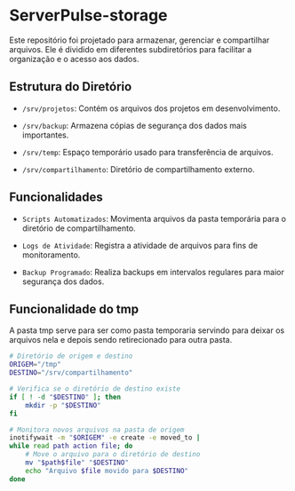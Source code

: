 # ServerPulse-storage
 
Este repositório foi projetado para armazenar, gerenciar e compartilhar arquivos. Ele é dividido em diferentes subdiretórios para facilitar a organização e o acesso aos dados.

## Estrutura do Diretório
- `/srv/projetos`: Contém os arquivos dos projetos em desenvolvimento.

- `/srv/backup`: Armazena cópias de segurança dos dados mais importantes.

- `/srv/temp`: Espaço temporário usado para transferência de arquivos.

- `/srv/compartilhamento`: Diretório de compartilhamento externo.


## Funcionalidades

- `Scripts Automatizados`: Movimenta arquivos da pasta temporária para o diretório de compartilhamento.

- `Logs de Atividade`: Registra a atividade de arquivos para fins de monitoramento.

- `Backup Programado`: Realiza backups em intervalos regulares para maior segurança dos dados.

## Funcionalidade do tmp
A pasta tmp serve para ser como pasta temporaria servindo para deixar os arquivos nela e depois sendo retirecionado para outra pasta.
```bash
# Diretório de origem e destino
ORIGEM="/tmp"
DESTINO="/srv/compartilhamento"

# Verifica se o diretório de destino existe
if [ ! -d "$DESTINO" ]; then
    mkdir -p "$DESTINO"
fi

# Monitora novos arquivos na pasta de origem
inotifywait -m "$ORIGEM" -e create -e moved_to |
while read path action file; do
    # Move o arquivo para o diretório de destino
    mv "$path$file" "$DESTINO"
    echo "Arquivo $file movido para $DESTINO"
done
```
